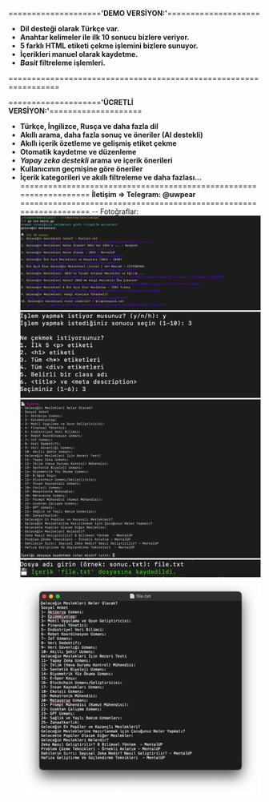 
====================**'DEMO VERSİYON:'**====================

- **Dil desteği olarak Türkçe var.**
- **Anahtar kelimeler ile ilk 10 sonucu bizlere veriyor.**
- **5 farklı HTML etiketi çekme işlemini bizlere sunuyor.**
- **İçerikleri manuel olarak kaydetme.**
- **_Basit_ filtreleme işlemleri.**

=================================================================

====================**'ÜCRETLİ VERSİYON:'**====================
- **Türkçe, İngilizce, Rusça ve daha fazla dil**
- **Akıllı arama, daha fazla sonuç ve öneriler (AI destekli)**
- **Akıllı içerik özetleme ve gelişmiş etiket çekme**
- **Otomatik kaydetme ve düzenleme**
- **_Yapay zeka destekli_ arama ve içerik önerileri**
- **Kullanıcının geçmişine göre öneriler**
- **İçerik kategorileri ve akıllı filtreleme
ve daha fazlası...**
==================================================================
**İletişim => Telegram: @uwpear**
==================================================================
--
Fotoğraflar:
![1](1.png)
![2](2.png)
![3](3.png)
![4](4.png)
![5](5.png)
